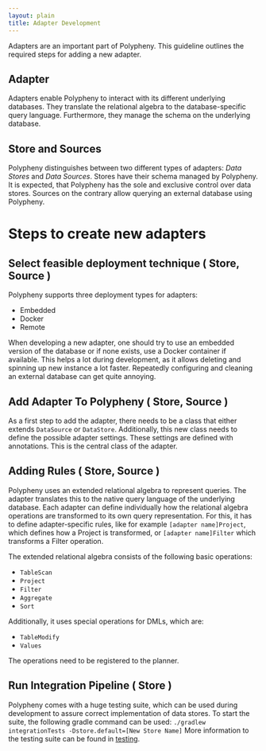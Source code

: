 ```yaml
---
layout: plain
title: Adapter Development
---
```


Adapters are an important part of Polypheny. This guideline outlines the required steps for adding a new adapter.

## Adapter
Adapters enable Polypheny to interact with its different underlying databases. They translate the relational algebra to the database-specific query language. Furthermore, they manage the schema on the underlying database.

## Store and Sources
Polypheny distinguishes between two different types of adapters: _Data Stores_ and _Data Sources_.
Stores have their schema managed by Polypheny. It is expected, that Polypheny has the sole and exclusive control over data stores. Sources on the contrary allow querying an external database using Polypheny. 

# Steps to create new adapters

## Select feasible deployment technique ( Store, Source )
Polypheny supports three deployment types for adapters:

- Embedded
- Docker
- Remote

When developing a new adapter, one should try to use an embedded version of the database or if none exists, use a Docker container if available. This helps a lot during development, as it allows deleting and spinning up new instance a lot faster. Repeatedly configuring and cleaning an external database can get quite annoying.

## Add Adapter To Polypheny ( Store, Source )
As a first step to add the adapter, there needs to be a class that either extends `DataSource` or `DataStore`.
Additionally, this new class needs to define the possible adapter settings. These settings are defined with annotations. This is the central class of the adapter.

## Adding Rules ( Store, Source )
Polypheny uses an extended relational algebra to represent queries. The adapter translates this to the native query language of the underlying database. Each adapter can define individually how the relational algebra operations are transformed to its own query representation.
For this, it has to define adapter-specific rules, like for example `[adapter name]Project`, which defines how a Project is transformed, or `[adapter name]Filter` which transforms a Filter operation.

The extended relational algebra consists of the following basic operations:

- `TableScan`
- `Project`
- `Filter`
- `Aggregate`
- `Sort`

Additionally, it uses special operations for DMLs, which are:

- `TableModify`
- `Values`

The operations need to be registered to the planner.


## Run Integration Pipeline ( Store )
Polypheny comes with a huge testing suite, which can be used during development to assure correct implementation of data stores.
To start the suite, the following gradle command can be used:
```./gradlew integrationTests -Dstore.default=[New Store Name]```
More information to the testing suite can be found in [testing](Testing.md).
